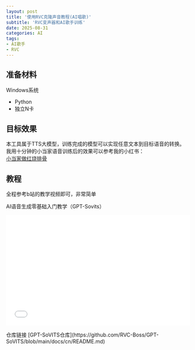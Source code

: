 ```yaml
---
layout: post
title: '使用RVC克隆声音教程(AI唱歌)'
subtitle: 'RVC变声器和AI歌手训练'
date: 2025-08-31
categories: AI
tags: 
- AI歌手
- RVC
---
```


## 准备材料
Windows系统
* Python
* 独立N卡

## 目标效果
本工具属于TTS大模型，训练完成的模型可以实现任意文本到目标语音的转换。  
我用十分钟的小当家语音训练后的效果可以参考我的小红书：  
[小当家做红烧排骨](https://www.xiaohongshu.com/explore/689ca47a000000001c0337e7?xsec_token=ABLHH3DhLOaE5legnyu-94WGoO5g_PIlXI6R_cDTSl72M=&xsec_source=pc_user)

## 教程
全程参考b站的教学视频即可，非常简单

AI语音生成零基础入门教学（GPT-Sovits）
<div style="position: relative; padding: 30% 45%;">
<iframe style="position: absolute; width: 100%; height: 100%; left: 0; top: 0;" src="//player.bilibili.com/player.html?isOutside=true&aid=113201312173790&bvid=BV1nexGebELa&cid=26008092788&p=1&high_quality=1" frameborder="no" scrolling="no"></iframe>
</div>
<p></p>
仓库链接
[GPT-SoVITS仓库](https://github.com/RVC-Boss/GPT-SoVITS/blob/main/docs/cn/README.md)